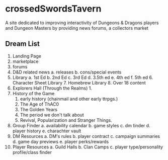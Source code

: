 # crossedSwordsTavern

A site dedicated to improving interactivity of Dungeons & Dragons players and Dungeon Masters by providing news forums, a collectors market

## Dream List
  1. Landing Page
  2. marketplace
  3. forums
  4. D&D related news
     a. releases
     b. cons/special events
  5.  Library
      a. 1st Ed
      b. 2nd Ed
      c. 3rd Ed
      d. 3.5th ed
      e. 4th ed
      f. 5th ed
      6. Character Sheet Library
      7. Homebrew Library
      8. Over 18 content
  6.  Explorers Hall (Through the Realms)
      1. 
  8. History of the Game
      1. early history
           (chainmail and other early ttrpgs.)
      2. The Age of ThAC0
      3. The Golden Years
      4. The period we don't talk about
      5. Revival, Popularization and Stranger Things.
  9. Group Finder
     a. availability calendar
     b. game styles
     c. dm tinder
     d. player history
     e. charachter vault
  10. DM Resources
      a. DM's rules
      b. player contract
      c. campaign summaries
      d. game day previews
      e. player perks/rewards
  12. Player Resources
      a. Guild Halls
      b. Clan Camps
      c. player type/personality profile/class finder
